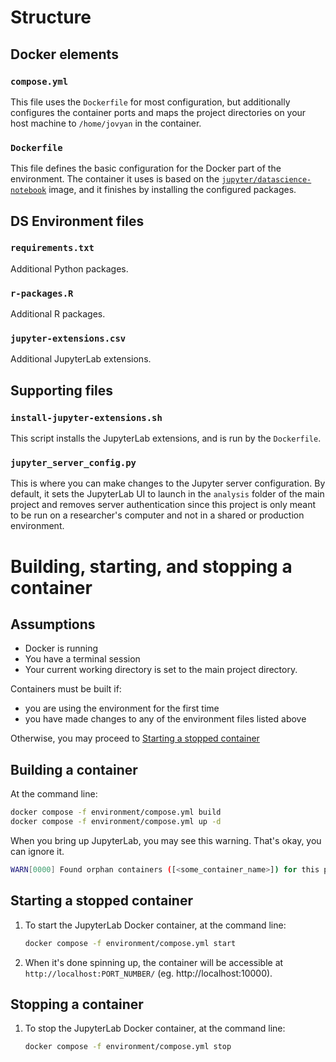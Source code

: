 # Structure

## Docker elements


### `compose.yml` 

This file uses the `Dockerfile` for most configuration, but additionally configures the container ports and maps the project directories on your host machine to `/home/jovyan` in the container.

### `Dockerfile`

This file defines the basic configuration for the Docker part of the environment. The container it uses is based on the [`jupyter/datascience-notebook`](https://jupyter-docker-stacks.readthedocs.io/en/latest/using/selecting.html#jupyter-datascience-notebook) image, and it finishes by installing the configured packages.

## DS Environment files


### `requirements.txt`

Additional Python packages.


### `r-packages.R`

Additional R packages.


### `jupyter-extensions.csv`

Additional JupyterLab extensions. 


## Supporting files

### `install-jupyter-extensions.sh`

This script installs the JupyterLab extensions, and is run by the `Dockerfile`.


### `jupyter_server_config.py`

This is where you can make changes to the Jupyter server configuration. By default, it sets the JupyterLab UI to launch in the `analysis` folder of the main project and removes server authentication since this project is only meant to be run on a researcher's computer and not in a shared or production environment.


# Building, starting, and stopping a container


## Assumptions

- Docker is running
- You have a terminal session
- Your current working directory is set to the main project directory.

Containers must be built if:
- you are using the environment for the first time
- you have made changes to any of the environment files listed above

Otherwise, you may proceed to [Starting a stopped container](#Starting-a-stopped-container)


## Building a container


At the command line:
```bash
docker compose -f environment/compose.yml build
docker compose -f environment/compose.yml up -d
```

When you bring up JupyterLab, you may see this warning. That's okay, you can ignore it.
```bash
WARN[0000] Found orphan containers ([<some_container_name>]) for this project. If you removed or renamed this service in your compose file, you can run this command with the --remove-orphans flag to clean it up. 
```


## Starting a stopped container

1. To start the JupyterLab Docker container, at the command line:
    ```bash
    docker compose -f environment/compose.yml start
    ```

1. When it's done spinning up, the container will be accessible at `http://localhost:PORT_NUMBER/` (eg. http://localhost:10000).


## Stopping a container

1. To stop the JupyterLab Docker container, at the command line:
    ```bash
    docker compose -f environment/compose.yml stop
    ```
